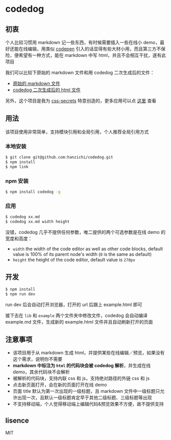 # codedog

## 初衷

个人比较习惯用 markdown 记一些东西，有时候需要插入一些在线小 demo，最好还能在线编辑，用类似 [codepen](https://codepen.io/) 引入的话显得有些大材小用，而且第三方不保险，便希望有一种方式，能在 markdown 中写 html，并且不会相互干扰，遂有此项目

我们可以比较下原始的 markdown 文件和用 codedog 二次生成后的文件：

- [原始的 markdown 文件](https://github.com/hanzichi/codedog/blob/master/example/example.md)
- [codedog 二次生成后的 html 文件](https://hanzichi.github.io/codedog/example/example.html)

另外，这个项目是我为 [css-secrets](https://github.com/hanzichi/css-secrets) 特意创造的，更多应用可以点 [这里](https://github.com/hanzichi/css-secrets/blob/master/README.md) 查看

## 用法

该项目使用非常简单，支持模块引用和全局引用，个人推荐全局引用方式

### 本地安装

```bash
$ git clone git@github.com:hanzichi/codedog.git
$ npm install
$ npm link
```

### npm 安装

```bash
$ npm install codedog -g
```

### 应用

```bash
$ codedog xx.md
$ codedog xx.md width height
```

没错，codedog 几乎不提供任何参数，唯二提供的两个可选参数是在线 demo 的宽度和高度：

- `width` the width of the code editor as well as other code blocks, default value is 100% of its parent node's width (`0` is the same as default)
- `height` the height of the code editor, default value is `270px`

## 开发

```bash
$ npm install
$ npm run dev
```

run dev 后会自动打开浏览器，打开的 url 后跟上 example.html 即可

接下去在 `lib` 和 `example` 两个文件夹中修改文件，codedog 会自动编译 example.md 文件，生成新的 example.html 文件并且自动刷新打开的页面

## 注意事项

- 该项目用于从 markdown 生成 html，并提供某些在线编辑／预览，如果没有这个需求，说明你不需要
- **markdown 中标注为 `html` 的代码块会被 codedog 解析**，并生成在线 demo，其余代码块不会解析
- 被解析的代码块，支持内联 css 和 js，支持绝对路径的外链 css 和 js
- 点击新页面打开，会在新的页面打开在线 demo
- 页面 title 默认为第一次出现的一级标题，且 markdown 文件中一级标题只允许出现一次，且默认一级标题肯定早于其他二级标题、三级标题等出现
- 不支持移动端，个人觉得移动端上编辑代码&预览效果不方便，故不提供支持

## lisence

MIT
